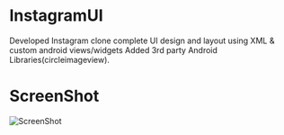 # InstagramUI
Developed Instagram clone complete UI design and layout using XML & custom
android views/widgets
Added 3rd party Android Libraries(circleimageview).
# ScreenShot


![ScreenShot](https://user-images.githubusercontent.com/86295742/235920248-4c7d5deb-5dcc-4e39-afed-f9333c4d048d.jpeg)
